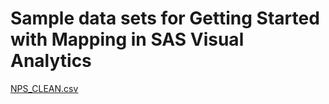 # Sample data sets for Getting Started with Mapping in SAS Visual Analytics

[NPS_CLEAN.csv](./NPS_CLEAN.csv)